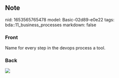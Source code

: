 ## Note
nid: 1653565765478
model: Basic-02d89-e0e22
tags: bda::11_business_processes
markdown: false

### Front
Name for every step in the devops process a tool.

### Back
<img src="paste-d1bc84b704008a4db64fa01ed1483713cb7e0a20.jpg">
